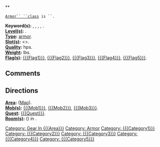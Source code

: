 **

[`Armor`` ``class`](Armor_Values.md "wikilink")` is ``.`  
  
  
  
  

**Keyword(s):** , , , , .  
**[Level(s)](Object_Level.md "wikilink"):** .  
**[Type](:Category:_Object_Types.md "wikilink"):**
[armor](:Category:_Armor.md "wikilink").  
**[Slot(s)](Object_Slots.md "wikilink"):** \<\>.  
**[Quality](Object_Quality.md "wikilink"):** hps.  
**[Weight](Object_Weight.md "wikilink"):** lbs.  
**[Flag(s)](:Category:_Object_Flags.md "wikilink"):**
[{{{Flag1}}}]({{{Flag1}}} "wikilink"),
[{{{Flag2}}}]({{{Flag2}}} "wikilink"),
[{{{Flag3}}}]({{{Flag3}}} "wikilink"),
[{{{Flag4}}}]({{{Flag4}}} "wikilink"),
[{{{Flag5}}}]({{{Flag5}}} "wikilink").  

## Comments

## Directions

**[Area](:Category:_Areas.md "wikilink"):**
[](:Category:_{{{Area}}}.md "wikilink")
([Map]({{{Area}}}_Map.md "wikilink")).  
**[Mob(s)](:Category:_Mobs.md "wikilink"):**
[{{{Mob1}}}]({{{Mob1}}} "wikilink"),
[{{{Mob2}}}]({{{Mob2}}} "wikilink"),
[{{{Mob3}}}]({{{Mob3}}} "wikilink").  
**[Quest](:Category:_Ticket_Quests.md "wikilink"):**
[{{{Quest}}}]({{{Quest}}} "wikilink").  
**[Room(s)](:Category:_Rooms.md "wikilink"):** () in .

[Category: Gear In {{{Area}}}](Category:_Gear_In_{{{Area}}} "wikilink")
[Category: Armor](Category:_Armor "wikilink") [Category:
{{{Category1}}}](Category:_{{{Category1}}} "wikilink") [Category:
{{{Category2}}}](Category:_{{{Category2}}} "wikilink") [Category:
{{{Category3}}}](Category:_{{{Category3}}} "wikilink") [Category:
{{{Category4}}}](Category:_{{{Category4}}} "wikilink") [Category:
{{{Category5}}}](Category:_{{{Category5}}} "wikilink")
